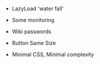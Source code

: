 
- LazyLoad 'water fall'


- Some monitoring

- Wiki passwords

- Button Same Size

- Minimal CSS, Minimal complexity 
